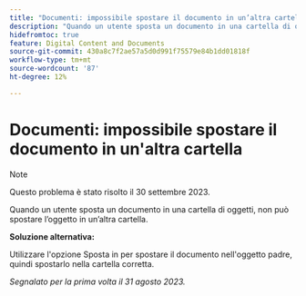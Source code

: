 ```yaml
---
title: "Documenti: impossibile spostare il documento in un’altra cartella"
description: "Quando un utente sposta un documento in una cartella di oggetti, non può spostare l’oggetto in un’altra cartella."
hidefromtoc: true
feature: Digital Content and Documents
source-git-commit: 430a8c7f2ae57a5d0d991f75579e84b1dd01818f
workflow-type: tm+mt
source-wordcount: '87'
ht-degree: 12%

---
```



# Documenti: impossibile spostare il documento in un&#39;altra cartella

>[!NOTE]
>
>Questo problema è stato risolto il 30 settembre 2023.

Quando un utente sposta un documento in una cartella di oggetti, non può spostare l’oggetto in un’altra cartella.

**Soluzione alternativa:**

Utilizzare l&#39;opzione Sposta in per spostare il documento nell&#39;oggetto padre, quindi spostarlo nella cartella corretta.

_Segnalato per la prima volta il 31 agosto 2023._
